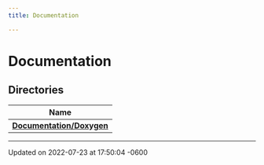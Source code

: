 ```yaml
---
title: Documentation

---
```


# Documentation



## Directories

| Name           |
| -------------- |
| **[Documentation/Doxygen](../Files/dir_8fed0776758098ce30d5aa2d3debb7a2.md#dir-documentation/doxygen)**  |






-------------------------------

Updated on 2022-07-23 at 17:50:04 -0600
